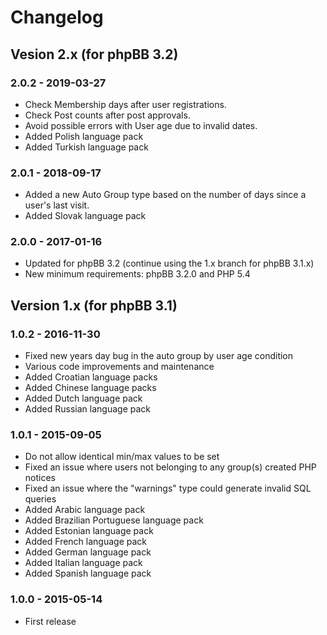 # Changelog

## Vesion 2.x (for phpBB 3.2)

### 2.0.2 - 2019-03-27

- Check Membership days after user registrations.
- Check Post counts after post approvals.
- Avoid possible errors with User age due to invalid dates.
- Added Polish language pack
- Added Turkish language pack

### 2.0.1 - 2018-09-17

- Added a new Auto Group type based on the number of days since a user's last visit.
- Added Slovak language pack

### 2.0.0 - 2017-01-16

- Updated for phpBB 3.2 (continue using the 1.x branch for phpBB 3.1.x)
- New minimum requirements: phpBB 3.2.0 and PHP 5.4

## Version 1.x (for phpBB 3.1)

### 1.0.2 - 2016-11-30

- Fixed new years day bug in the auto group by user age condition
- Various code improvements and maintenance
- Added Croatian language packs
- Added Chinese language packs
- Added Dutch language pack
- Added Russian language pack

### 1.0.1 - 2015-09-05

- Do not allow identical min/max values to be set
- Fixed an issue where users not belonging to any group(s) created PHP notices
- Fixed an issue where the "warnings" type could generate invalid SQL queries
- Added Arabic language pack
- Added Brazilian Portuguese language pack
- Added Estonian language pack
- Added French language pack
- Added German language pack
- Added Italian language pack
- Added Spanish language pack

### 1.0.0 - 2015-05-14

- First release
